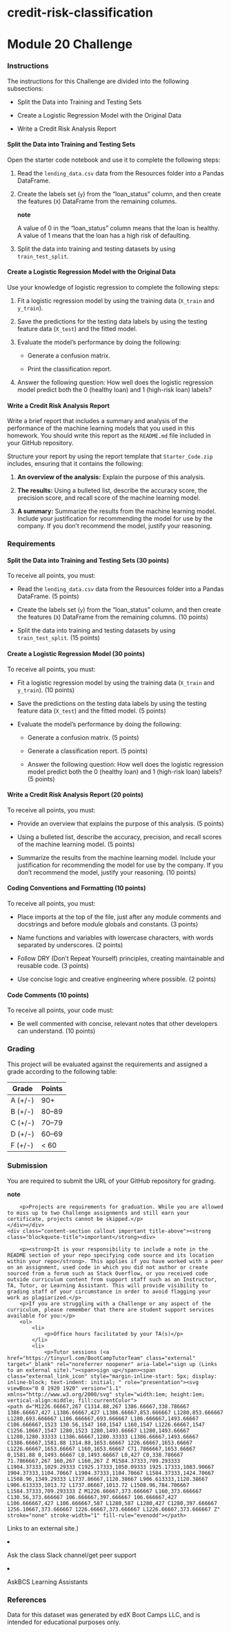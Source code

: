 # credit-risk-classification
<div id="assignment_show" class="assignment content_underline_links">
    <!--Student View-->
    <div class="assignment-title">
      <div class="title-content">
        <h1 class="title">
          Module 20 Challenge
        </h1>
      </div>
  <div class="description user_content enhanced"><div id="bootcamp">
<img style="display: none;" src="https://static.bc-edx.com/data/dl-1-2/m20/lms/img/banner.jpg" alt="lesson banner" tabindex="0" role="button" aria-label="lesson banner. Click to Enlarge." class="external-link-icon">
    <h3>Instructions</h3>
    <p>The instructions for this Challenge are divided into the following subsections:</p>
    <ul>
        <li>
            <p>Split the Data into Training and Testing Sets</p>
        </li>
        <li>
            <p>Create a Logistic Regression Model with the Original Data</p>
        </li>
        <li>
            <p>Write a Credit Risk Analysis Report</p>
        </li>
    </ul>
    <h4>Split the Data into Training and Testing Sets</h4>
    <p>Open the starter code notebook and use it to complete the following steps:</p>
    <ol>
        <li>
            <p>Read the <code>lending_data.csv</code> data from the Resources folder into a Pandas DataFrame.</p>
        </li>
        <li>
            <p>Create the labels set (<code>y</code>) from the “loan_status” column, and then create the features (<code>X</code>) DataFrame from the remaining columns.</p>
            <div class="content-section callout note title-above"><strong class="blockquote-title">note</strong><div>
                <p>A value of 0 in the “loan_status” column means that the loan is healthy. A value of 1 means that the loan has a high risk of defaulting.</p>
            </div></div>
        </li>
        <li>
            <p>Split the data into training and testing datasets by using <code>train_test_split</code>.</p>
        </li>
    </ol>
    <h4>Create a Logistic Regression Model with the Original Data</h4>
    <p>Use your knowledge of logistic regression to complete the following steps:</p>
    <ol>
        <li>
            <p>Fit a logistic regression model by using the training data (<code>X_train</code> and <code>y_train</code>).</p>
        </li>
        <li>
            <p>Save the predictions for the testing data labels by using the testing feature data (<code>X_test</code>) and the fitted model.</p>
        </li>
        <li>
            <p>Evaluate the model’s performance by doing the following:</p>
            <ul>
                <li>
                    <p>Generate a confusion matrix.</p>
                </li>
                <li>
                    <p>Print the classification report.</p>
                </li>
            </ul>
        </li>
        <li>
            <p>Answer the following question: How well does the logistic regression model predict both the 0 (healthy loan) and 1 (high-risk loan) labels?</p>
        </li>
    </ol>
    <h4>Write a Credit Risk Analysis Report</h4>
    <p>Write a brief report that includes a summary and analysis of the performance of the machine learning models that you used in this homework. You should write this report as the <code>README.md</code> file included in your GitHub repository.</p>
    <p>Structure your report by using the report template that <code>Starter_Code.zip</code> includes, ensuring that it contains the following:</p>
    <ol>
        <li>
            <p><strong>An overview of the analysis:</strong> Explain the purpose of this analysis.</p>
        </li>
        <li>
            <p><strong>The results:</strong> Using a bulleted list, describe the accuracy score, the precision score, and recall score of the machine learning model.</p>
        </li>
        <li>
            <p><strong>A summary:</strong> Summarize the results from the machine learning model. Include your justification for recommending the model for use by the company. If you don’t recommend the model, justify your reasoning.</p>
        </li>
    </ol>
    <h3>Requirements</h3>
    <h4>Split the Data into Training and Testing Sets (30 points)</h4>
    <p>To receive all points, you must:</p>
    <ul>
        <li>
            <p>Read the <code>lending_data.csv</code> data from the Resources folder into a Pandas DataFrame. (5 points)</p>
        </li>
        <li>
            <p>Create the labels set (<code>y</code>) from the “loan_status” column, and then create the features (<code>X</code>) DataFrame from the remaining columns. (10 points)</p>
        </li>
        <li>
            <p>Split the data into training and testing datasets by using <code>train_test_split</code>. (15 points)</p>
        </li>
    </ul>
    <h4>Create a Logistic Regression Model (30 points)</h4>
    <p>To receive all points, you must:</p>
    <ul>
        <li>
            <p>Fit a logistic regression model by using the training data (<code>X_train</code> and <code>y_train</code>). (10 points)</p>
        </li>
        <li>
            <p>Save the predictions on the testing data labels by using the testing feature data (<code>X_test</code>) and the fitted model. (5 points)</p>
        </li>
        <li>
            <p>Evaluate the model’s performance by doing the following:</p>
            <ul>
                <li>
                    <p>Generate a confusion matrix. (5 points)</p>
                </li>
                <li>
                    <p>Generate a classification report. (5 points)</p>
                </li>
                <li>
                    <p>Answer the following question: How well does the logistic regression model predict both the 0 (healthy loan) and 1 (high-risk loan) labels? (5 points)</p>
                </li>
            </ul>
        </li>
    </ul>
    <h4>Write a Credit Risk Analysis Report (20 points)</h4>
    <p>To receive all points, you must:</p>
    <ul>
        <li>
            <p>Provide an overview that explains the purpose of this analysis. (5 points)</p>
        </li>
        <li>
            <p>Using a bulleted list, describe the accuracy, precision, and recall scores of the machine learning model. (5 points)</p>
        </li>
        <li>
            <p>Summarize the results from the machine learning model. Include your justification for recommending the model for use by the company. If you don’t recommend the model, justify your reasoning. (10 points)</p>
        </li>
    </ul>
    <h4>Coding Conventions and Formatting (10 points)</h4>
    <p>To receive all points, you must:</p>
    <ul>
        <li>
            <p>Place imports at the top of the file, just after any module comments and docstrings and before module globals and constants. (3 points)</p>
        </li>
        <li>
            <p>Name functions and variables with lowercase characters, with words separated by underscores. (2 points)</p>
        </li>
        <li>
            <p>Follow DRY (Don’t Repeat Yourself) principles, creating maintainable and reusable code. (3 points)</p>
        </li>
        <li>
            <p>Use concise logic and creative engineering where possible. (2 points)</p>
        </li>
    </ul>
    <h4>Code Comments (10 points)</h4>
    <p>To receive all points, your code must:</p>
    <ul>
        <li>Be well commented with concise, relevant notes that other developers can understand. (10 points)</li>
    </ul>
    <h3>Grading</h3>
    <p>This project will be evaluated against the requirements and assigned a grade according to the following table:</p>
    <div class="table-div"><table border="0">
        <thead>
            <tr class="acting-th">
                <th>Grade</th>
                <th>Points</th>
            </tr>
        </thead>
        <tbody>
            <tr>
                <td>A (+/-)</td>
                <td>90+</td>
            </tr>
            <tr>
                <td>B (+/-)</td>
                <td>80–89</td>
            </tr>
            <tr>
                <td>C (+/-)</td>
                <td>70–79</td>
            </tr>
            <tr>
                <td>D (+/-)</td>
                <td>60–69</td>
            </tr>
            <tr>
                <td>F (+/-)</td>
                <td>&lt; 60</td>
            </tr>
        </tbody>
    </table></div>
    <h3>Submission</h3>
    <p>You are required to submit the URL of your GitHub repository for grading.</p>
    <div class="content-section callout note title-above"><strong class="blockquote-title">note</strong><div>

        <p>Projects are requirements for graduation. While you are allowed to miss up to two Challenge assignments and still earn your certificate, projects cannot be skipped.</p>
    </div></div>
    <div class="content-section callout important title-above"><strong class="blockquote-title">important</strong><div>

        <p><strong>It is your responsibility to include a note in the README section of your repo specifying code source and its location within your repo</strong>. This applies if you have worked with a peer on an assignment, used code in which you did not author or create sourced from a forum such as Stack Overflow, or you received code outside curriculum content from support staff such as an Instructor, TA, Tutor, or Learning Assistant. This will provide visibility to grading staff of your circumstance in order to avoid flagging your work as plagiarized.</p>
        <p>If you are struggling with a Challenge or any aspect of the curriculum, please remember that there are student support services available for you:</p>
        <ol>
            <li>
                <p>Office hours facilitated by your TA(s)</p>
            </li>
            <li>
                <p>Tutor sessions (<a href="https://tinyurl.com/BootCampTutorTeam" class="external" target="_blank" rel="noreferrer noopener" aria-label="sign up (Links to an external site)."><span>sign up</span><span class="external_link_icon" style="margin-inline-start: 5px; display: inline-block; text-indent: initial; " role="presentation"><svg viewBox="0 0 1920 1920" version="1.1" xmlns="http://www.w3.org/2000/svg" style="width:1em; height:1em; vertical-align:middle; fill:currentColor">
    <path d="M1226.66667,267 C1314.88,267 1386.66667,338.786667 1386.66667,427 L1386.66667,427 L1386.66667,853.666667 L1280,853.666667 L1280,693.666667 L106.666667,693.666667 L106.666667,1493.66667 C106.666667,1523 130.56,1547 160,1547 L160,1547 L1226.66667,1547 C1256.10667,1547 1280,1523 1280,1493.66667 L1280,1493.66667 L1280,1280.33333 L1386.66667,1280.33333 L1386.66667,1493.66667 C1386.66667,1581.88 1314.88,1653.66667 1226.66667,1653.66667 L1226.66667,1653.66667 L160,1653.66667 C71.7866667,1653.66667 0,1581.88 0,1493.66667 L0,1493.66667 L0,427 C0,338.786667 71.7866667,267 160,267 L160,267 Z M1584.37333,709.293333 L1904.37333,1029.29333 C1925.17333,1050.09333 1925.17333,1083.90667 1904.37333,1104.70667 L1904.37333,1104.70667 L1584.37333,1424.70667 L1508.96,1349.29333 L1737.86667,1120.38667 L906.613333,1120.38667 L906.613333,1013.72 L1737.86667,1013.72 L1508.96,784.706667 L1584.37333,709.293333 Z M1226.66667,373.666667 L160,373.666667 C130.56,373.666667 106.666667,397.666667 106.666667,427 L106.666667,427 L106.666667,587 L1280,587 L1280,427 C1280,397.666667 1256.10667,373.666667 1226.66667,373.666667 L1226.66667,373.666667 Z" stroke="none" stroke-width="1" fill-rule="evenodd"></path>
</svg>
<span class="screenreader-only">Links to an external site.</span></span></a>)</p>
            </li>
            <li>
                <p>Ask the class Slack channel/get peer support</p>
            </li>
            <li>
                <p>AskBCS Learning Assistants</p>
            </li>
        </ol>
    </div></div>
    <h3>References</h3>
    <p>Data for this dataset was generated by edX Boot Camps LLC, and is intended for educational purposes only.</p>
</div></div>


  <div style="display: none;">
    <span class="timestamp">1689659999</span>
    <span class="due_date_string">07/17/2023</span>
    <span class="due_time_string">11:59pm</span>
  </div>
</div>